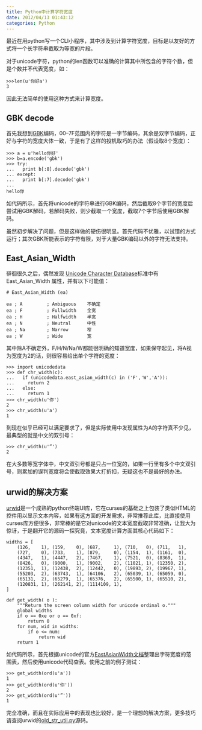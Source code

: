 ```yaml
---
title: Python中计算字符宽度
date: 2012/04/13 01:43:12
categories: Python
---
```


最近在用python写一个CLI小程序，其中涉及到计算字符宽度，目标是以友好的方式将一个长字符串截取为等宽的片段。

对于unicode字符，python的len函数可以准确的计算其中所包含的字符个数，但是个数并不代表宽度，如：

    >>>len(u'你好a')
    3

因此无法简单的使用这种方式来计算宽度。

## GBK decode
首先我想到[GBK](http://zh.wikipedia.org/zh/GBK)编码，00–7F范围内的字符是一字节编码，其余是双字节编码，正好与字符的宽度大体一致，于是有了这样的投机取巧的办法（假设取8个宽度）：

    >>> a = u'hello你好'
    >>> b=a.encode('gbk')
    >>> try:
    ...   print b[:8].decode('gbk')
    ... except:
    ...   print b[:7].decode('gbk')
    ... 
    hello你
    
如代码所示，首先将unicode的字符串进行GBK编码，然后截取8个字节的宽度后尝试用GBK解码，若解码失败，则少截取一个宽度，截取7个字节后使用GBK解码。

虽然初步解决了问题，但是这样做的硬伤很明显。首先代码不优雅，以试错的方式运行；其次GBK所能表示的字符有限，对于大量GBK编码以外的字符无法支持。

## East_Asian_Width
徘徊很久之后，偶然发现 [Unicode Character Database](http://www.unicode.org/reports/tr44/tr44-4.html)标准中有East_Asian_Width 属性，并有以下可能值：

    # East_Asian_Width (ea)

    ea ; A         ; Ambiguous    不确定
    ea ; F         ; Fullwidth    全宽
    ea ; H         ; Halfwidth    半宽
    ea ; N         ; Neutral      中性
    ea ; Na        ; Narrow       窄
    ea ; W         ; Wide         宽
  
其中除A不确定外，F/H/N/Na/W都能很明确的知道宽度，如果保守起见，将A视为宽度为2的话，则很容易给出单个字符的宽度：

    >>> import unicodedata
    >>> def chr_width(c):
    ...   if (unicodedata.east_asian_width(c) in ('F','W','A')):
    ...     return 2
    ...   else:
    ...     return 1
    >>> chr_width(u'你')
    2
    >>> chr_width(u'a')
    1

到现在似乎已经可以满足要求了，但是实际使用中发现属性为A的字符真不少见，最典型的就是中文的双引号：

    >>> chr_width(u'”')
    2

在大多数等宽字体中，中文双引号都是只占一位宽的，如果一行里有多个中文双引号，则累加的误判宽度将会使截取效果大打折扣，无疑这也不是最好的办法。

## urwid的解决方案
[urwid](http://excess.org/urwid/)是一个成熟的python终端UI库，它在curses的基础之上包装了类似HTML的控件用以显示文本内容，如果有这方面的开发需求，非常推荐此库，比直接使用curses库方便很多，非常棒的是它对unicode的文本宽度截取非常准确，让我大为惊讶，于是翻开它的源码一探究竟，文本宽度计算方面其核心代码如下：

    widths = [
        (126,    1), (159,    0), (687,     1), (710,   0), (711,   1), 
        (727,    0), (733,    1), (879,     0), (1154,  1), (1161,  0), 
        (4347,   1), (4447,   2), (7467,    1), (7521,  0), (8369,  1), 
        (8426,   0), (9000,   1), (9002,    2), (11021, 1), (12350, 2), 
        (12351,  1), (12438,  2), (12442,   0), (19893, 2), (19967, 1),
        (55203,  2), (63743,  1), (64106,   2), (65039, 1), (65059, 0),
        (65131,  2), (65279,  1), (65376,   2), (65500, 1), (65510, 2),
        (120831, 1), (262141, 2), (1114109, 1),
    ]

    def get_width( o ):
        """Return the screen column width for unicode ordinal o."""
        global widths
        if o == 0xe or o == 0xf:
            return 0
        for num, wid in widths:
            if o <= num:
                return wid
        return 1

如代码所示，首先根据unicode的官方[EastAsianWidth文档](http://www.unicode.org/Public/4.0-Update/EastAsianWidth-4.0.0.txt)整理出字符宽度的范围表，然后使用unicode代码查表。使用之前的例子测试：

    >>> get_width(ord(u'a'))
    1
    >>> get_width(ord(u'你'))
    2
    >>> get_width(ord(u'”'))
    1

完全准确，而且在实际应用中的表现也比较好，是一个理想的解决方案，更多技巧请查阅urwid的[old_str_util.py](https://github.com/wardi/urwid/blob/master/urwid/old_str_util.py)源码。


